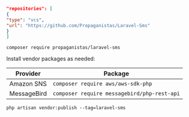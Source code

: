 ```json
"repositories": [
{
"type": "vcs",
"url": "https://github.com/Propaganistas/Laravel-Sms"
}
]
```

```
composer require propaganistas/laravel-sms
```

Install vendor packages as needed:

| Provider    | Package                                     |
|-------------|---------------------------------------------|
| Amazon SNS  | `composer require aws/aws-sdk-php`          |
| MessageBird | `composer require messagebird/php-rest-api` |

```
php artisan vendor:publish --tag=laravel-sms
```